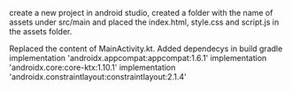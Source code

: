 create a new project in android studio,  created a folder with the name of assets under src/main and placed the index.html, 
style.css and script.js in the assets folder.

Replaced the content of MainActivity.kt.
Added dependecys in build gradle 
implementation 'androidx.appcompat:appcompat:1.6.1'
implementation 'androidx.core:core-ktx:1.10.1'
implementation 'androidx.constraintlayout:constraintlayout:2.1.4'

